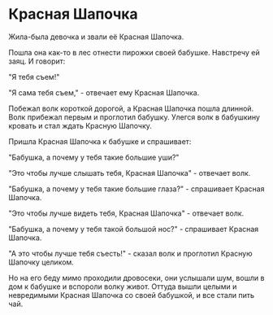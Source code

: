 # Красная Шапочка #

Жила-была девочка и звали её Красная Шапочка.

Пошла она как-то в лес отнести пирожки своей бабушке. Навстречу ей заяц. И говорит:

"Я тебя съем!"

"Я сама тебя съем," - отвечает ему Красная Шапочка.

Побежал волк короткой дорогой, а Красная Шапочка пошла длинной. Волк прибежал первым и проглотил бабушку. Улегся волк в бабушкину кровать и стал ждать Красную Шапочку.

Пришла Красная Шапочка к бабушке и спрашивает:

"Бабушка, а почему у тебя такие большие уши?"

"Это чтобы лучше слышать тебя, Красная Шапочка" - отвечает волк.

"Бабушка, а почему у тебя такие большие глаза?" - спрашивает Красная Шапочка.

"Это чтобы лучше видеть тебя, Красная Шапочка" - отвечает волк.

"Бабушка, а почему у тебя такой большой нос?" - спрашивает Красная Шапочка.

"А это чтобы лучше тебя съесть!" - сказал волк и проглотил Красную Шапочку целиком.

Но на его беду мимо проходили дровосеки, они услышали шум, вошли в дом к бабушке и вспороли волку живот. Оттуда вышли целыми и невредимыми Красная Шапочка со своей бабушкой, и все стали пить чай.
